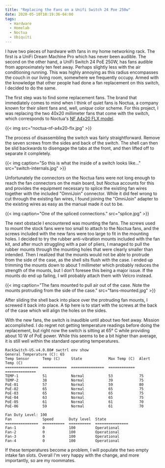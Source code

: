 ```yaml
---
title: "Replacing the Fans on a Unifi Switch 24 Poe 250w"
date: 2020-05-10T10:19:36-04:00
tags:
  - Hardware
  - Homelab
  - Noctua
  - Ubiquiti
---
```


I have two pieces of hardware with fans in my home networking rack. The first is
a UniFi Dream Machine Pro which has never been audible. The second on the other
hand, a UniFi Switch 24 PoE 250W, has fans audible from approximately ten feet
away. Perhaps slightly less with the air conditioning running. This was highly
annoying as this radius encompasses the couch in our living room, somewhere we
frequently occupy. Armed with the knowledge that other people had done a fan
replacement on this switch, I decided to do the same.

The first step was to find some replacement fans. The brand that immediately
comes to mind when I think of quiet fans is Noctua, a company known for their
silent fans and, well, *unique* color scheme. For this project, I was replacing
the two 40x20 millimeter fans that come with the switch, which corresponds to
Noctua's [NF A4x20 FLX model][noctua-nf-a4x20-flx].

{{< img src="noctua-nf-a4x20-flx.jpg" >}}

The process of disassembling the switch was fairly straightforward. Remove the
seven screws from the sides and back of the switch. The shell can then be slid
backwards to disengage the tabs at the front, and then lifted off to separate it
completely.

{{< img caption="So this is what the inside of a switch looks like..."
        src="switch-internals.jpg" >}}

Unfortunately the connectors on the Noctua fans were not long enough to reach
the fan connectors on the main board, but Noctua accounts for this and provides
the equipment necessary to splice the existing fan wires together with the
included "OmniJoin" connector. While it did feel wrong to cut through the
existing fan wires, I found joining the "OmniJoin" adapter to the existing wires
as easy as the manual made it out to be.

{{< img caption="One of the spliced connections."
        src="splice.jpg" >}}

The next obstacle I encountered was mounting the fans. The screws used to mount
the stock fans were too small to attach to the Noctua fans, and the screws
included with the new fans were too large to fit in the mounting holes. I
decided to try the rubber anti-vibration mounts included with the fan kit, and
after much struggling with a pair of pliers, I managed to pull the rubber mounts
through the mounting holes that were clearly smaller than intended. Then I
realized that the mounts would not be able to protrude from the side of the
case, as the shell sits flush with the case. I ended up trimming the mounts down
to about 1 millimeter which probably reduces the strength of the mounts, but I
don't foresee this being a major issue. If the mounts do end up failing, I will
probably attach them with Velcro instead.

{{< img caption="The fans mounted to pull air out of the case. Note the mounts protruding from the side of the case."
        src="fans-mounted.jpg" >}}

After sliding the shell back into place over the protruding fan mounts, I
screwed it back into place. A tip here is to start with the screws at the back
of the case which will align the holes on the sides.

With the new fans, the switch is inaudible until about two feet away. Mission
accomplished. I do regret not getting temperature readings before doing the
replacement, but right now the switch is sitting at 65&deg;&nbsp;C while
providing about 10 W of PoE power. While this seems to be a bit higher than
average, it is still well within the standard operating temperatures.

```
RackSwitch-US.v4.0.80# swctrl env show
General Temperature (C): 65
Temp Sensor      Temp (C)     State            Max Temp (C)  Alert Temp (C)
===============  ===========  ===============  ============  ==============
TEMP-1           51           Normal           53            75
TEMP-2           38           Normal           39            75
PoE-01           57           Normal           59            80
PoE-02           65           Normal           65            75
PoE-03           65           Normal           65            75
PoE-04           63           Normal           65            75
PoE-05           61           Normal           61            70
PoE-06           59           Normal           61            70

Fan Duty Level: 100
Fan              Speed       Duty level  State
===============  ==========  ==========  ===============
Fan-1            0           100         Operational
Fan-2            0           100         Operational
Fan-3            0           100         Operational
Fan-4            0           100         Operational
```

If these temperatures become a problem, I will populate the two empty intake
fan slots. Overall I'm very happy with the change, and more importantly, so are
my roommates.

[noctua-nf-a4x20-flx]: https://smile.amazon.com/Noctua-NF-A4x20-FLX-Premium-40x20mm/dp/B072JK9GX6
